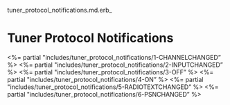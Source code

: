 tuner_protocol_notifications.md.erb_ 
# Tuner Protocol Notifications

\<%= partial "includes/tuner_protocol_notifications/1-CHANNELCHANGED” %\>
\<%= partial "includes/tuner_protocol_notifications/2-INPUTCHANGED” %\>
\<%= partial "includes/tuner_protocol_notifications/3-OFF” %\>
\<%= partial "includes/tuner_protocol_notifications/4-ON” %\>
\<%= partial "includes/tuner_protocol_notifications/5-RADIOTEXTCHANGED” %\>
\<%= partial "includes/tuner_protocol_notifications/6-PSNCHANGED” %\>
